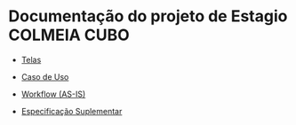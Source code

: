 # Documentação do projeto de Estagio COLMEIA CUBO

- [Telas](telas.md)

- [Caso de Uso](caso_de_uso.md)

- [Workflow (AS-IS)](workflow_asis.md)

- [Especificação Suplementar](especificacao_suplementar.md)

